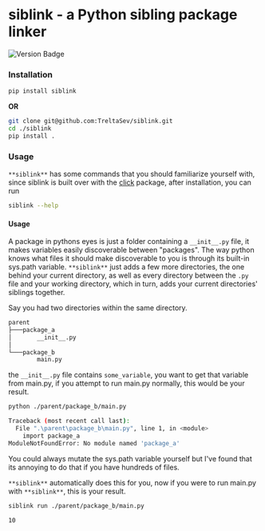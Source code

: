# siblink - a Python sibling package linker

![Version Badge](https://badgen.net/badge/version/1.2.1/blue?icon=github)

### Installation

```bash
pip install siblink
```

**OR**

```bash
git clone git@github.com:TreltaSev/siblink.git
cd ./siblink
pip install .
```

### Usage

`**siblink**` has some commands that you should familiarize yourself with, since siblink is built over with the [click](https://github.com/pallets/click) package, after installation, you can run

```bash
siblink --help
```

#### Usage

A package in pythons eyes is just a folder containing a `__init__.py` file, it makes variables easily discoverable between "packages". The way python knows what files it should make discoverable to you is through its built-in sys.path variable. `**siblink**` just adds a few more directories, the one behind your current directory, as well as every directory between the `.py` file and your working directory, which in turn, adds your current directories' siblings together.

Say you had two directories within the same directory.

```bash
parent
├───package_a
│       __init__.py
│
└───package_b
        main.py
```

the `__init__.py` file contains `some_variable`, you want to get that variable from main.py, if you attempt to run main.py normally, this would be your result.

```bash
python ./parent/package_b/main.py

Traceback (most recent call last):
  File ".\parent\package_b\main.py", line 1, in <module>
    import package_a
ModuleNotFoundError: No module named 'package_a'
```

You could always mutate the sys.path variable yourself but I've found that its annoying to do that if you have hundreds of files.

`**siblink**` automatically does this for you, now if you were to run main.py with `**siblink**`, this is your result.

```bash
siblink run ./parent/package_b/main.py

10
```
